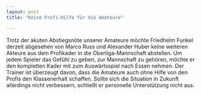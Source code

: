 ```yaml
---
layout: post
title: "Keine Profi-Hilfe für die Amateure"

---
```


Trotz der akuten Abstiegsnöte unserer Amateure möchte Friedhelm Funkel derzeit abgesehen von Marco Russ und Alexander Huber keine weiteren Akteure aus dem Profikader in die Oberliga-Mannschaft abstellen. Um jedem Spieler das Gefühl zu geben, zur Mannschaft zu gehören, möchte er den kompletten Kader mit zum Auswärtsspiel nach Essen nehmen. Der Trainer ist überzeugt davon, dass die Amateure auch ohne Hilfe von den Profis den Klassenerhalt schaffen. Sollte sich die Situation in Zukunft allerdings nicht verbessern, schließt er personelle Unterstützung nicht aus.


